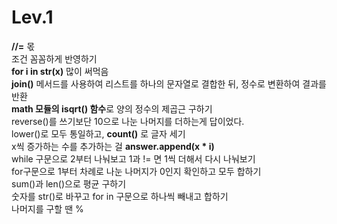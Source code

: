 # Lev.1


**//=** 몫 <br/>
조건 꼼꼼하게 반영하기<br/>
**for i in str(x)** 많이 써먹음<br/>
**join()** 메서드를 사용하여 리스트를 하나의 문자열로 결합한 뒤, 정수로 변환하여 결과를 반환<br/>
**math 모듈의 isqrt() 함수**로 양의 정수의 제곱근 구하기<br/>
reverse()를 쓰기보단 10으로 나눈 나머지를 더하는게 답이었다.<br/>
lower()로 모두 통일하고, **count()** 로 글자 세기<br/>
x씩 증가하는 수를 추가하는 걸 **answer.append(x * i)**<br/>
while 구문으로 2부터 나눠보고 1과 != 면 1씩 더해서 다시 나눠보기<br/>
for구문으로 1부터 차례로 나눈 나머지가 0인지 확인하고 모두 합하기<br/>
sum()과 len()으로 평균 구하기<br/>
숫자를 str()로 바꾸고 for in 구문으로 하나씩 빼내고 합하기<br/>
나머지를 구할 땐 %<br/>
